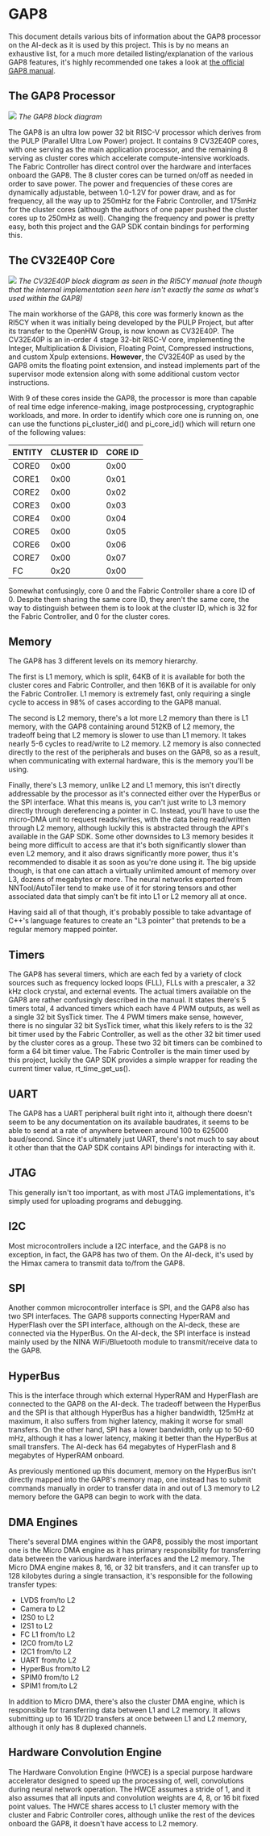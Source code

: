 # GAP8

This document details various bits of information about the GAP8 processor on the AI-deck as it is used by this project. This is by no means an exhaustive list, for a much more detailed listing/explanation of the various GAP8 features, it's highly recommended one takes a look at [the official GAP8 manual](https://gwt-website-files.s3.amazonaws.com/gap8_datasheet.pdf). 

## The GAP8 Processor
![](InlineImages/gap8_overview.png)
*The GAP8 block diagram*

The GAP8 is an ultra low power 32 bit RISC-V processor which derives from the PULP (Parallel Ultra Low Power) project. It contains 9 CV32E40P cores, with one serving as the main application processor, and the remaining 8 serving as cluster cores which accelerate compute-intensive workloads. The Fabric Controller has direct control over the hardware and interfaces onboard the GAP8. The 8 cluster cores can be turned on/off as needed in order to save power. The power and frequencies of these cores are dynamically adjustable, between 1.0-1.2V for power draw, and as for frequency, all the way up to 250mHz for the Fabric Controller, and 175mHz for the cluster cores (although the authors of one paper pushed the cluster cores up to 250mHz as well). Changing the frequency and power is pretty easy, both this project and the GAP SDK contain bindings for performing this.

## The CV32E40P Core

![](InlineImages/ri5cy_overview.png)
*The CV32E40P block diagram as seen in the RI5CY manual (note though that the internal implementation seen here isn't exactly the same as what's used within the GAP8)*

The main workhorse of the GAP8, this core was formerly known as the RI5CY when it was initially being developed by the PULP Project, but after its transfer to the OpenHW Group, is now known as CV32E40P. The CV32E40P is an in-order 4 stage 32-bit RISC-V core, implementing the Integer, Multiplication & Division, Floating Point, Compressed instructions, and custom Xpulp extensions. **However**, the CV32E40P as used by the GAP8 omits the floating point extension, and instead implements part of the supervisor mode extension along with some additional custom vector instructions. 

With 9 of these cores inside the GAP8, the processor is more than capable of real time edge inference-making, image postprocessing, cryptographic workloads, and more. In order to identify which core one is running on, one can use the functions pi_cluster_id() and pi_core_id() which will return one of the following values:

|ENTITY |CLUSTER ID | CORE ID |
| --- | --- | --- |
| CORE0 | 0x00 | 0x00 |
| CORE1 | 0x00 | 0x01 |
| CORE2 | 0x00 | 0x02 |
| CORE3 | 0x00 | 0x03 |
| CORE4 | 0x00 | 0x04 |
| CORE5 | 0x00 | 0x05 | 
| CORE6 | 0x00 | 0x06 |
| CORE7 | 0x00 | 0x07 |
| FC | 0x20 | 0x00 |

Somewhat confusingly, core 0 and the Fabric Controller share a core ID of 0. Despite them sharing the same core ID, they aren't the same core, the way to distinguish between them is to look at the cluster ID, which is 32 for the Fabric Controller, and 0 for the cluster cores. 

## Memory

The GAP8 has 3 different levels on its memory hierarchy.

The first is L1 memory, which is split, 64KB of it is available for both the cluster cores and Fabric Controller, and then 16KB of it is available for only the Fabric Controller. L1 memory is extremely fast, only requiring a single cycle to access in 98% of cases according to the GAP8 manual.

The second is L2 memory, there's a lot more L2 memory than there is L1 memory, with the GAP8 containing around 512KB of L2 memory, the tradeoff being that L2 memory is slower to use than L1 memory. It takes nearly 5-6 cycles to read/write to L2 memory. L2 memory is also connected directly to the rest of the peripherals and buses on the GAP8, so as a result, when communicating with external hardware, this is the memory you'll be using.

Finally, there's L3 memory, unlike L2 and L1 memory, this isn't directly addressable by the processor as it's connected either over the HyperBus or the SPI interface. What this means is, you can't just write to L3 memory directly through dereferencing a pointer in C. Instead, you'll have to use the micro-DMA unit to request reads/writes, with the data being read/written through L2 memory, although luckily this is abstracted through the API's available in the GAP SDK. Some other downsides to L3 memory besides it being more difficult to access are that it's both significantly slower than even L2 memory, and it also draws significantly more power, thus it's recommended to disable it as soon as you're done using it. The big upside though, is that one can attach a virtually unlimited amount of memory over L3, dozens of megabytes or more. The neural networks exported from NNTool/AutoTiler tend to make use of it for storing tensors and other associated data that simply can't be fit into L1 or L2 memory all at once.

Having said all of that though, it's probably possible to take advantage of C++'s language features to create an "L3 pointer" that pretends to be a regular memory mapped pointer. 

## Timers

The GAP8 has several timers, which are each fed by a variety of clock sources such as frequency locked loops (FLL), FLLs with a prescaler, a 32 kHz clock crystal, and external events. The actual timers available on the GAP8 are rather confusingly described in the manual. It states there's 5 timers total, 4 advanced timers which each have 4 PWM outputs, as well as a single 32 bit SysTick timer. The 4 PWM timers make sense, however, there is no singular 32 bit SysTick timer, what this likely refers to is the 32 bit timer used by the Fabric Controller, as well as the other 32 bit timer used by the cluster cores as a group. These two 32 bit timers can be combined to form a 64 bit timer value. The Fabric Controller is the main timer used by this project, luckily the GAP SDK provides a simple wrapper for reading the current timer value, rt_time_get_us().

## UART

The GAP8 has a UART peripheral built right into it, although there doesn't seem to be any documentation on its available baudrates, it seems to be able to send at a rate of anywhere between around 100 to 625000 baud/second. Since it's ultimately just UART, there's not much to say about it other than that the GAP SDK contains API bindings for interacting with it.

## JTAG

This generally isn't too important, as with most JTAG implementations, it's simply used for uploading programs and debugging.

## I2C

Most microcontrollers include a I2C interface, and the GAP8 is no exception, in fact, the GAP8 has two of them. On the AI-deck, it's used by the Himax camera to transmit data to/from the GAP8. 

## SPI

Another common microcontroller interface is SPI, and the GAP8 also has two SPI interfaces. The GAP8 supports connecting HyperRAM and HyperFlash over the SPI interface, although on the AI-deck, these are connected via the HyperBus. On the AI-deck, the SPI interface is instead mainly used by the NINA WiFi/Bluetooth module to transmit/receive data to the GAP8.

## HyperBus

This is the interface through which external HyperRAM and HyperFlash are connected to the GAP8 on the AI-deck. The tradeoff between the HyperBus and the SPI is that although HyperBus has a higher bandwidth, 125mHz at maximum, it also suffers from higher latency, making it worse for small transfers. On the other hand, SPI has a lower bandwidth, only up to 50-60 mHz, although it has a lower latency, making it better than the HyperBus at small transfers. The AI-deck has 64 megabytes of HyperFlash and 8 megabytes of HyperRAM onboard.

As previously mentioned up this document, memory on the HyperBus isn't directly mapped into the GAP8's memory map, one instead has to submit commands manually in order to transfer data in and out of L3 memory to L2 memory before the GAP8 can begin to work with the data. 

## DMA Engines

There's several DMA engines within the GAP8, possibly the most important one is the Micro DMA engine as it has primary responsibility for transferring data between the various hardware interfaces and the L2 memory. The Micro DMA engine makes 8, 16, or 32 bit transfers, and it can transfer up to 128 kilobytes during a single transaction, it's responsible for the following transfer types: 

* LVDS from/to L2 
* Camera to L2 
* I2S0 to L2
* I2S1 to L2
* FC L1 from/to L2 
* I2C0 from/to L2 
* I2C1 from/to L2 
* UART from/to L2
* HyperBus from/to L2 
* SPIM0 from/to L2 
* SPIM1 from/to L2

In addition to Micro DMA, there's also the cluster DMA engine, which is responsible for transferring data between L1 and L2 memory. It allows submitting up to 16 1D/2D transfers at once between L1 and L2 memory, although it only has 8 duplexed channels.

## Hardware Convolution Engine

The Hardware Convolution Engine (HWCE) is a special purpose hardware accelerator designed to speed up the processing of, well, convolutions during neural network operation. The HWCE assumes a stride of 1, and it also assumes that all inputs and convolution weights are 4, 8, or 16 bit fixed point values. The HWCE shares access to L1 cluster memory with the cluster and Fabric Controller cores, although unlike the rest of the devices onboard the GAP8, it doesn't have access to L2 memory.